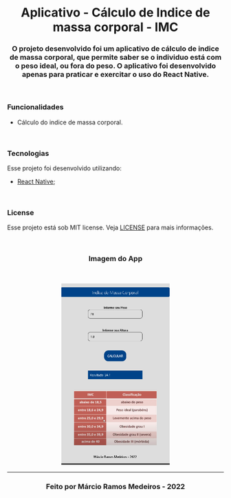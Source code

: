 <h1 align="center"> 
  Aplicativo - Cálculo de Indice de massa corporal - IMC
</h1>

<h3 align="center">
 O projeto desenvolvido foi um aplicativo de cálculo de indice de massa corporal, que permite saber se o individuo está com o peso ideal, ou fora do peso. O aplicativo foi desenvolvido apenas para praticar e exercitar o uso do React Native.
</h3>

<br>

### Funcionalidades

- Cálculo do indice de massa corporal. 

<br>

### Tecnologias 

Esse projeto foi desenvolvido utilizando:

-  [React Native](https://reactnative.dev/);
<br>

### License
Esse projeto está sob MIT license. Veja [LICENSE](https://github.com/belapferreira/conceitos-react-native/blob/master/LICENSE) para mais informações.

<br>

<h3 align="center"> Imagem do App </h3> 

<br>
<p style="text-align:center">
 <img src="./App_Image.jpg" width='50%' alt="imagem do app"/>
</p>

---
<h3 align="center">
 Feito por Márcio Ramos Medeiros - 2022
 </h3>

